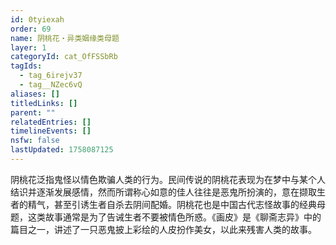 ```yaml
---
id: 0tyiexah
order: 69
name: 阴桃花・异类姻缘类母题
layer: 1
categoryId: cat_OfFSSbRb
tagIds:
  - tag_6irejv37
  - tag__NZec6vQ
aliases: []
titledLinks: []
parent: ""
relatedEntries: []
timelineEvents: []
nsfw: false
lastUpdated: 1758087125
---
```


阴桃花泛指鬼怪以情色欺骗人类的行为。民间传说的阴桃花表现为在梦中与某个人结识并逐渐发展感情，然而所谓称心如意的佳人往往是恶鬼所扮演的，意在撷取生者的精气，甚至引诱生者自杀去阴间配婚。阴桃花也是中国古代志怪故事的经典母题，这类故事通常是为了告诫生者不要被情色所惑。《画皮》是《聊斋志异》中的篇目之一，讲述了一只恶鬼披上彩绘的人皮扮作美女，以此来残害人类的故事。